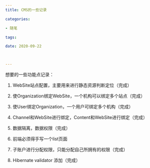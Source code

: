 ```yaml
---
title: CMS的一些记录

categories: 

- 随笔

tags: 

date: 2020-09-22



---
```


想要的一些功能点记录：

1. WebSite站点配置，主要用来进行静态资源判断定位（完成）

2. 使Organization绑定WebSite，一个机构可以绑定多个站点（完成）

3. 使User绑定Organization，一个用户可绑定多个机构（完成）

4. Channel和WebSite进行绑定，Content和WebSite进行绑定（完成）

5. 数据隔离，数据权限（完成）

6. 前端必须得手写一个list页面

7. 子账户进行分配权限，只能分配自己所拥有的权限（完成）

8. Hibernate validator 添加（完成）

   